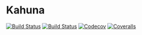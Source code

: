 # Kahuna

[![Build Status](https://travis-ci.com/chenspc/Owen.jl.svg?branch=master)](https://travis-ci.com/chenspc/Owen.jl)
[![Build Status](https://ci.appveyor.com/api/projects/status/github/chenspc/Owen.jl?svg=true)](https://ci.appveyor.com/project/chenspc/Owen-jl)
[![Codecov](https://codecov.io/gh/chenspc/Owen.jl/branch/master/graph/badge.svg)](https://codecov.io/gh/chenspc/Owen.jl)
[![Coveralls](https://coveralls.io/repos/github/chenspc/Owen.jl/badge.svg?branch=master)](https://coveralls.io/github/chenspc/Owen.jl?branch=master)
